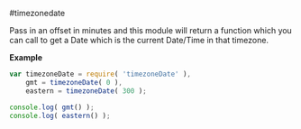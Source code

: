 #timezonedate

Pass in an offset in minutes and this module will return a function which you can call to get a Date
which is the current Date/Time in that timezone.

**Example**  
```javascript
var timezoneDate = require( 'timezoneDate' ),
    gmt = timezoneDate( 0 ),
    eastern = timezoneDate( 300 );

console.log( gmt() );
console.log( eastern() );
```

